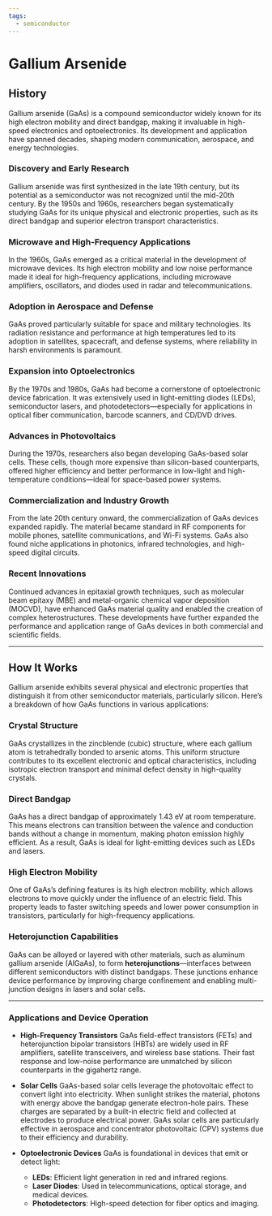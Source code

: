 ```yaml
---
tags:
  - semiconductor
---
```



# Gallium Arsenide

## History

Gallium arsenide (GaAs) is a compound semiconductor widely known for its high electron mobility and direct bandgap, making it invaluable in high-speed electronics and optoelectronics. Its development and application have spanned decades, shaping modern communication, aerospace, and energy technologies.

### **Discovery and Early Research**

Gallium arsenide was first synthesized in the late 19th century, but its potential as a semiconductor was not recognized until the mid-20th century. By the 1950s and 1960s, researchers began systematically studying GaAs for its unique physical and electronic properties, such as its direct bandgap and superior electron transport characteristics.

### **Microwave and High-Frequency Applications**

In the 1960s, GaAs emerged as a critical material in the development of microwave devices. Its high electron mobility and low noise performance made it ideal for high-frequency applications, including microwave amplifiers, oscillators, and diodes used in radar and telecommunications.

### **Adoption in Aerospace and Defense**

GaAs proved particularly suitable for space and military technologies. Its radiation resistance and performance at high temperatures led to its adoption in satellites, spacecraft, and defense systems, where reliability in harsh environments is paramount.

### **Expansion into Optoelectronics**

By the 1970s and 1980s, GaAs had become a cornerstone of optoelectronic device fabrication. It was extensively used in light-emitting diodes (LEDs), semiconductor lasers, and photodetectors—especially for applications in optical fiber communication, barcode scanners, and CD/DVD drives.

### **Advances in Photovoltaics**

During the 1970s, researchers also began developing GaAs-based solar cells. These cells, though more expensive than silicon-based counterparts, offered higher efficiency and better performance in low-light and high-temperature conditions—ideal for space-based power systems.

### **Commercialization and Industry Growth**

From the late 20th century onward, the commercialization of GaAs devices expanded rapidly. The material became standard in RF components for mobile phones, satellite communications, and Wi-Fi systems. GaAs also found niche applications in photonics, infrared technologies, and high-speed digital circuits.

### **Recent Innovations**

Continued advances in epitaxial growth techniques, such as molecular beam epitaxy (MBE) and metal-organic chemical vapor deposition (MOCVD), have enhanced GaAs material quality and enabled the creation of complex heterostructures. These developments have further expanded the performance and application range of GaAs devices in both commercial and scientific fields.

---

## How It Works

Gallium arsenide exhibits several physical and electronic properties that distinguish it from other semiconductor materials, particularly silicon. Here’s a breakdown of how GaAs functions in various applications:

### **Crystal Structure**

GaAs crystallizes in the zincblende (cubic) structure, where each gallium atom is tetrahedrally bonded to arsenic atoms. This uniform structure contributes to its excellent electronic and optical characteristics, including isotropic electron transport and minimal defect density in high-quality crystals.

### **Direct Bandgap**

GaAs has a direct bandgap of approximately 1.43 eV at room temperature. This means electrons can transition between the valence and conduction bands without a change in momentum, making photon emission highly efficient. As a result, GaAs is ideal for light-emitting devices such as LEDs and lasers.

### **High Electron Mobility**

One of GaAs’s defining features is its high electron mobility, which allows electrons to move quickly under the influence of an electric field. This property leads to faster switching speeds and lower power consumption in transistors, particularly for high-frequency applications.

### **Heterojunction Capabilities**

GaAs can be alloyed or layered with other materials, such as aluminum gallium arsenide (AlGaAs), to form **heterojunctions**—interfaces between different semiconductors with distinct bandgaps. These junctions enhance device performance by improving charge confinement and enabling multi-junction designs in lasers and solar cells.

---

### **Applications and Device Operation**

* **High-Frequency Transistors**
  GaAs field-effect transistors (FETs) and heterojunction bipolar transistors (HBTs) are widely used in RF amplifiers, satellite transceivers, and wireless base stations. Their fast response and low-noise performance are unmatched by silicon counterparts in the gigahertz range.

* **Solar Cells**
  GaAs-based solar cells leverage the photovoltaic effect to convert light into electricity. When sunlight strikes the material, photons with energy above the bandgap generate electron-hole pairs. These charges are separated by a built-in electric field and collected at electrodes to produce electrical power. GaAs solar cells are particularly effective in aerospace and concentrator photovoltaic (CPV) systems due to their efficiency and durability.

* **Optoelectronic Devices**
  GaAs is foundational in devices that emit or detect light:

  * **LEDs**: Efficient light generation in red and infrared regions.
  * **Laser Diodes**: Used in telecommunications, optical storage, and medical devices.
  * **Photodetectors**: High-speed detection for fiber optics and imaging.
